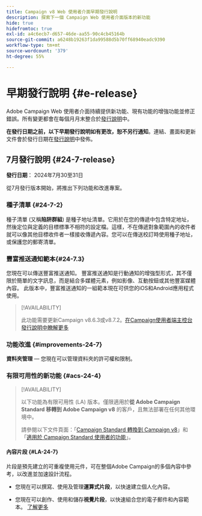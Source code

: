 ```yaml
---
title: Campaign v8 Web 使用者介面早期發行說明
description: 探索下一個 Campaign Web 使用者介面版本的新功能
hide: true
hidefromtoc: true
exl-id: a4c6ecb7-d657-46de-aa55-90c4cb45164b
source-git-commit: a6248b19263f1da99588d5b70ff68940eadc9390
workflow-type: tm+mt
source-wordcount: '379'
ht-degree: 55%

---
```


# 早期發行說明 {#e-release}

Adobe Campaign Web 使用者介面持續提供新功能、現有功能的增強功能並修正錯誤。所有變更都會在每個月月末整合於[發行說明](release-notes.md)中。

**在發行日期之前，以下早期發行說明如有更改，恕不另行通知**。連結、畫面和更新文件會於發行日期在[發行說明](release-notes.md)中發佈。

## 7月發行說明 {#24-7-release}

**發行日期**： 2024年7月30至31日

從7月發行版本開始，將推出下列功能和改進專案。

### 種子清單 {#24-7-2}

種子清單 (又稱&#x200B;**陷阱群組**) 是種子地址清單。它用於在您的傳遞中包含特定地址，然後定位與定義的目標標準不相符的設定檔。這樣，不在傳遞對象範圍內的收件者就可以像其他目標收件者一樣接收傳遞內容。您可以在傳送校訂時使用種子地址，或保護您的郵寄清單。

### 豐富推送通知範本{#24-7.3}

您現在可以傳送豐富推送通知。 豐富推送通知是行動通知的增強型形式，其不僅限於簡單的文字訊息，而是結合多媒體元素，例如影像、互動按鈕或其他豐富媒體內容。 此版本中，豐富推送通知的一組範本現在可供您的iOS和Android應用程式使用。

>[!AVAILABILITY]
>
>此功能需要更新Campaign v8.6.3或v8.7.2。[在Campaign使用者端主控台發行說明中瞭解更多](https://experienceleague.adobe.com/en/docs/campaign/campaign-v8/releases/release-notes)


### 功能改進 {#improvements-24-7}

**資料夾管理** — 您現在可以管理資料夾的許可權和限制。

### 有限可用性的新功能 {#acs-24-4}

>[!AVAILABILITY]
>
>以下功能為有限可用性 (LA) 版本。僅限適用於&#x200B;**從 Adobe Campaign Standard 移轉到 Adobe Campaign v8** 的客戶，且無法部署在任何其他環境中。
>
>請參閱以下文件頁面：「[Campaign Standard 轉換到 Campaign v8](../rn/acs-migration.md)」和「[適用於 Campaign Standard 使用者的功能](https://experienceleague.adobe.com/docs/experience-cloud/campaign/campaign-standard-migration-home.html?lang=zh-Hant)」。

#### 內容片段 {#LA-24-7}

片段是預先建立的可重複使用元件，可在整個Adobe Campaign的多個內容中參考，以改進並加速設計流程。

* 您現在可以撰寫、使用及管理&#x200B;**運算式片段**，以快速建立個人化內容。

* 您現在可以創作、使用和儲存&#x200B;**視覺片段**，以快速組合您的電子郵件和內容範本。 [了解更多](../email/fragments.md)






